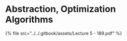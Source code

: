# Abstraction, Optimization Algorithms



{% file src="../../.gitbook/assets/Lecture 5 - 189.pdf" %}

